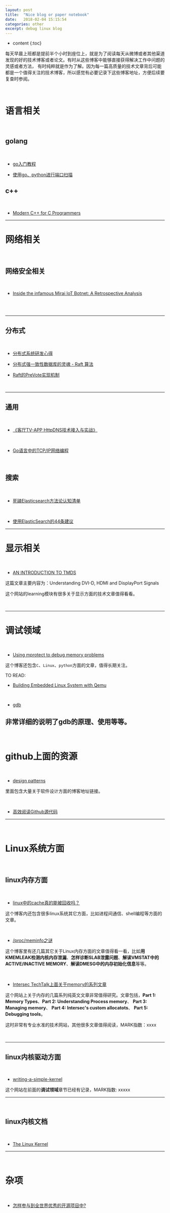 ```yaml
---
layout: post
title:  "Nice blog or paper notebook"
date:   2018-02-04 15:15:54
categories: other
excerpt: debug linux blog
---
```


* content
{:toc}


每天早晨上班都是提前半个小时到座位上，就是为了阅读每天从微博或者其他渠道发现的好的技术博客或者论文。有时从这些博客中能够直接获得解决工作中问题的灵感或者方法，
有时纯粹就是作为了解。因为每一篇高质量的技术文章背后可能都是一个值得关注的技术博客，所以感觉有必要记录下这些博客地址，方便后续要复查时参阅。

<br />

# 语言相关

<br />

## golang

<br />

* [go入门教程](https://github.com/Unknwon/the-way-to-go_ZH_CN/blob/master/eBook/directory.md)

* [使用go、python进行端口扫描](https://thief.one/2018/05/17/1/?hmsr=toutiao.io&utm_medium=toutiao.io&utm_source=toutiao.io)


## c++

<br />

* [Modern C++ for C Programmers](https://ds9a.nl/articles/posts/c++-1/)




---

# 网络相关

<br />

## 网络安全相关

<br />

* [Inside the infamous Mirai IoT Botnet: A Retrospective Analysis](https://blog.cloudflare.com/inside-mirai-the-infamous-iot-botnet-a-retrospective-analysis/)

<br />



<br />

---

## 分布式

<br />

* [分布式系统研发心得 ](https://www.yangguo.info/2017/01/25/分布式系统研发心得/)


* [分布式强一致性数据库的灵魂 - Raft 算法](https://mp.weixin.qq.com/s/i6ULr-aW7MOxQotCQpqBCQ?)

* [Raft的PreVote实现机制](https://www.jianshu.com/p/1496228df9a9?hmsr=toutiao.io&utm_medium=toutiao.io&utm_source=toutiao.io)


<br />

---

## 通用

<br />

* [《客厅TV-APP HttpDNS技术接入与实战》 ](https://mp.weixin.qq.com/s/BVF24W6pyfhtoZo9cTbtpA)

<br />

* [Go语言中的TCP/IP网络编程](https://segmentfault.com/a/1190000014733620?hmsr=toutiao.io&utm_medium=toutiao.io&utm_source=toutiao.io)


<br />

## 搜索

<br />

* [死磕Elasticsearch方法论认知清单](https://mp.weixin.qq.com/s/FPnt2dzxrvfPrnaDataVOg)

<br />

* [使用ElasticSearch的44条建议](https://mp.weixin.qq.com/s/ER70p1edqkScx_DAMSsuVA)


---

# 显示相关

<br />

* [AN INTRODUCTION TO TMDS](https://www.cablestogo.com/learning/library/digital-signage/intro-to-tmds)

这篇文章主要内容为：Understanding DVI-D, HDMI and DisplayPort Signals

这个网站的learning模块有很多关于显示方面的技术文章值得看看。


<br />

---

# 调试领域

<br />

* [Using mprotect to debug memory problems](http://devarea.com)

这个博客还包含`C`、`Linux`、`python`方面的文章，值得长期关注。

TO READ:

   * [Building Embedded Linux System with Qemu](http://devarea.com/building-embedded-linux-system-with-qemu/#.Wna-SXYjGUk)
        
<br />

* [gdb](https://sourceware.org/gdb/onlinedocs/gdb/index.html#SEC_Contents)

非常详细的说明了gdb的原理、使用等等。
        
        
---

<br />

# github上面的资源

<br />

* [design patterns](https://github.com/binhnguyennus/awesome-scalability)

里面包含大量关于软件设计方面的博客地址链接。

<br />

* [高效阅读Github源代码](https://zhuanlan.zhihu.com/p/35778751?hmsr=toutiao.io&utm_medium=toutiao.io&utm_source=toutiao.io)


---

<br />

# Linux系统方面

<br />

## linux内存方面

<br />


* [linux中的cache真的能被回收吗？](http://liwei.life/2016/04/26/linux%E5%86%85%E5%AD%98%E4%B8%AD%E7%9A%84cache%E7%9C%9F%E7%9A%84%E8%83%BD%E8%A2%AB%E5%9B%9E%E6%94%B6%E4%B9%88%EF%BC%9F/)

这个博客内还包含很多linux系统其它方面，比如进程间通信、shell编程等方面的文章。

<br />

* [/proc/meminfo之谜](http://linuxperf.com/?p=142)

这个博客里有还几篇其它关于Linux内存方面的文章值得看一看，比如**用KMEMLEAK检测内核内存泄漏**、**怎样诊断SLAB泄露问题**、**解读VMSTAT中的ACTIVE/INACTIVE MEMORY**、**解读DMESG中的内存初始化信息**等等。

<br />

* [Intersec TechTalk上面关于memory的系列文章](https://techtalk.intersec.com/2013/07/memory-part-1-memory-types/)

这个网站上关于内存的几篇系列纯英文文章非常值得研究。文章包括，**Part 1: Memory Types**、**Part 2: Understanding Process memory**、
**Part 3: Managing memory**、 **Part 4: Intersec's custom allocatots**、 **Part 5: Debugging tools**。

这时非常有专业水准的技术网站，其他很多文章值得阅读，MARK指数：xxxx

<br />

---

## linux内核驱动方面

<br />

* [writing-a-simple-kernel](http://devarea.com/linux-kernel-development-and-writing-a-simple-kernel-module/#.WrRSJS5uaUk)

这个网站在前面的**调试领域**章节已经有记录，MARK指数: xxxxx


---

<br />

## linux内核文档

<br />

* [The Linux Kernel](https://www.kernel.org/doc/html/latest/sound/designs/tracepoints.html)


---

<br />

# 杂项

<br />

* [怎样参与到全世界优秀的开源项目中? ](https://mp.weixin.qq.com/s?__biz=MzI3MTEwODc5Ng==&mid=2650859642&idx=1&sn=9b2c2dc61686c580f8af1dc8fc197612)






